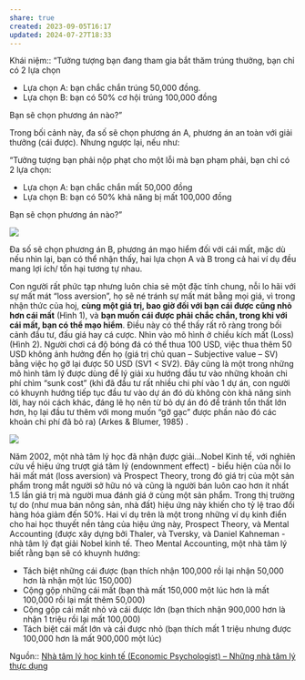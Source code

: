 ```yaml
---
share: true
created: 2023-09-05T16:17
updated: 2024-07-27T18:33
---
```

Khái niệm:: 
“Tưởng tượng bạn đang tham gia bắt thăm trúng thưởng, bạn chỉ có 2 lựa chọn

- Lựa chọn A: bạn chắc chắn trúng 50,000 đồng.
- Lựa chọn B: bạn có 50% cơ hội trúng 100,000 đồng

Bạn sẽ chọn phương án nào?”

Trong bối cảnh này, đa số sẽ chọn phương án A, phương án an toàn với giải thưởng (cái được). Nhưng ngược lại, nếu như:

“Tưởng tượng bạn phải nộp phạt cho một lỗi mà bạn phạm phải, bạn chỉ có 2 lựa chọn:

- Lựa chọn A: bạn chắc chắn mất 50,000 đồng
- Lựa chọn B: bạn có 50% khả năng bị mất 100,000 đồng

Bạn sẽ chọn phương án nào?”

![](https://media.licdn.com/dms/image/C4D12AQEayFy99lIZrg/article-inline_image-shrink_400_744/0/1520194848701?e=1709164800&v=beta&t=DBGCmaq5QHe2i0NakIER8wwmvJbdgSSq17xzgySVr4Y)

Đa số sẽ chọn phương án B, phương án mạo hiểm đối với cái mất, mặc dù nếu nhìn lại, bạn có thể nhận thấy, hai lựa chọn A và B trong cả hai ví dụ đều mang lợi ích/ tổn hại tương tự nhau.

Con người rất phức tạp nhưng luôn chia sẻ một đặc tính chung, nỗi lo hãi với sự mất mát “loss aversion”, họ sẽ né tránh sự mất mát bằng mọi giá, vì trong nhận thức của hoj, **cùng một giá trị, bao giờ đối với bạn cái được cũng nhỏ hơn cái mất** (Hình 1), và **bạn muốn cái được phải chắc chắn, trong khi với cái mất, bạn có thể mạo hiểm**. Điều này có thể thấy rất rõ ràng trong bối cảnh đầu tư, đấu giá hay cá cược. Nhìn vào mô hình ở chiều kích mất (Loss) (Hình 2). Người chơi cá độ bóng đá có thể thua 100 USD, việc thua thêm 50 USD không ảnh hưởng đến họ (giá trị chủ quan – Subjective value – SV) bằng việc họ gỡ lại được 50 USD (SV1 < SV2). Đây cũng là một trong những mô hình tâm lý được dùng để lý giải xu hướng đầu tư vào những khoản chi phí chìm “sunk cost” (khi đã đầu tư rất nhiều chi phí vào 1 dự án, con người có khuynh hướng tiếp tục đầu tư vào dự án đó dù không còn khả năng sinh lời, hay nói cách khác, đáng lẽ họ nên từ bỏ dự án đó để tránh tổn thất lớn hơn, họ lại đầu tư thêm với mong muốn “gỡ gạc” được phần nào đó các khoản chi phí đã bỏ ra) (Arkes & Blumer, 1985) .

![](https://media.licdn.com/dms/image/C4D12AQFjAAq2rbzzaw/article-inline_image-shrink_400_744/0/1520215783978?e=1709164800&v=beta&t=g-lVoVFb_cz3QPRsbFje1WtG_9M3MS6a0H2FT5KhnPg)

Năm 2002, một nhà tâm lý học đã nhận được giải…Nobel Kinh tế, với nghiên cứu về hiệu ứng trượt giá tâm lý (endownment effect) - biểu hiện của nỗi lo hãi mất mát (loss aversion) và Prospect Theory, trong đó giá trị của một sản phẩm trong mắt người sở hữu nó và cũng là người bán luôn cao hơn ít nhất 1.5 lần giá trị mà người mua đánh giá ở cùng một sản phẩm. Trong thị trường tự do (như mua bán nông sản, nhà đất) hiệu ứng này khiến cho tỷ lệ trao đổi hàng hóa giảm đến 50%. Hai ví dụ trên là một trong những ví dụ kinh điển cho hai học thuyết nền tảng của hiệu ứng này, Prospect Theory, và Mental Accounting (được xây dựng bởi Thaler, và Tversky, và Daniel Kahneman - nhà tâm lý đạt giải Nobel kinh tế. Theo Mental Accounting, một nhà tâm lý biết rằng bạn sẽ có khuynh hướng:

- Tách biệt những cái được (bạn thích nhận 100,000 rồi lại nhận 50,000 hơn là nhận một lúc 150,000)
- Cộng gộp những cái mất (bạn thà mất 150,000 một lúc hơn là mất 100,000 rồi lại mất thêm 50,000)
- Cộng gộp cái mất nhỏ và cái được lớn (bạn thích nhận 900,000 hơn là nhận 1 triệu rồi lại mất 100,000)
- Tách biệt cái mất lớn và cái được nhỏ (bạn thích mất 1 triệu nhưng được 100,000 hơn là mất 900,000 một lúc)

Nguồn:: [Nhà tâm lý học kinh tế (Economic Psychologist) – Những nhà tâm lý thực dụng](https://www.linkedin.com/pulse/nh%C3%A0-t%C3%A2m-l%C3%BD-h%E1%BB%8Dc-kinh-t%E1%BA%BF-economic-psychologist-nh%E1%BB%AFng-th%E1%BB%B1c-ngoc-anh/)

